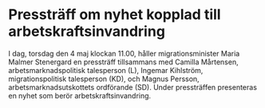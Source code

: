 # Pressträff om nyhet kopplad till arbetskraftsinvandring

I dag, torsdag den 4 maj klockan 11.00, håller migrationsminister Maria Malmer Stenergard en pressträff tillsammans med Camilla Mårtensen, arbetsmarknadspolitisk talesperson (L), Ingemar Kihlström, migrationspolitisk talesperson (KD), och Magnus Persson, arbetsmarknadsutskottets ordförande (SD). Under pressträffen presenteras en nyhet som berör arbetskraftsinvandring.
